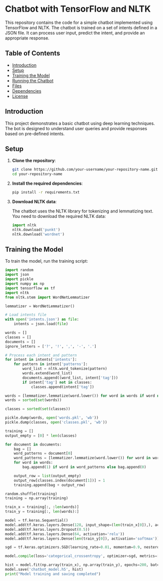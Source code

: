 # Chatbot with TensorFlow and NLTK

This repository contains the code for a simple chatbot implemented using TensorFlow and NLTK. The chatbot is trained on a set of intents defined in a JSON file. It can process user input, predict the intent, and provide an appropriate response.

## Table of Contents

- [Introduction](#introduction)
- [Setup](#setup)
- [Training the Model](#training-the-model)
- [Running the Chatbot](#running-the-chatbot)
- [Files](#files)
- [Dependencies](#dependencies)
- [License](#license)

## Introduction

This project demonstrates a basic chatbot using deep learning techniques. The bot is designed to understand user queries and provide responses based on pre-defined intents.

## Setup

1. **Clone the repository**:

    ```bash
    git clone https://github.com/your-username/your-repository-name.git
    cd your-repository-name
    ```

2. **Install the required dependencies**:

    ```bash
    pip install -r requirements.txt
    ```

3. **Download NLTK data**:

    The chatbot uses the NLTK library for tokenizing and lemmatizing text. You need to download the required NLTK data:

    ```python
    import nltk
    nltk.download('punkt')
    nltk.download('wordnet')
    ```

## Training the Model

To train the model, run the training script:

```python
import random
import json
import pickle
import numpy as np
import tensorflow as tf
import nltk
from nltk.stem import WordNetLemmatizer

lemmatizer = WordNetLemmatizer()

# Load intents file
with open('intents.json') as file:
    intents = json.load(file)

words = []
classes = []
documents = []
ignore_letters = ['?', '!', ',', '-', '.']

# Process each intent and pattern
for intent in intents['intents']:
    for pattern in intent['patterns']:
        word_list = nltk.word_tokenize(pattern)
        words.extend(word_list)
        documents.append((word_list, intent['tag']))
        if intent['tag'] not in classes:
            classes.append(intent['tag'])

words = [lemmatizer.lemmatize(word.lower()) for word in words if word not in ignore_letters]
words = sorted(set(words))

classes = sorted(set(classes))

pickle.dump(words, open('words.pkl', 'wb'))
pickle.dump(classes, open('classes.pkl', 'wb'))

training = []
output_empty = [0] * len(classes)

for document in documents:
    bag = []
    word_patterns = document[0]
    word_patterns = [lemmatizer.lemmatize(word.lower()) for word in word_patterns]
    for word in words:
        bag.append(1) if word in word_patterns else bag.append(0)

    output_row = list(output_empty)
    output_row[classes.index(document[1])] = 1
    training.append(bag + output_row)

random.shuffle(training)
training = np.array(training)

train_x = training[:, :len(words)]
train_y = training[:, len(words):]

model = tf.keras.Sequential()
model.add(tf.keras.layers.Dense(128, input_shape=(len(train_x[0]),), activation='relu'))
model.add(tf.keras.layers.Dropout(0.5))
model.add(tf.keras.layers.Dense(64, activation='relu'))
model.add(tf.keras.layers.Dense(len(train_y[0]), activation='softmax'))

sgd = tf.keras.optimizers.SGD(learning_rate=0.01, momentum=0.9, nesterov=True)

model.compile(loss='categorical_crossentropy', optimizer=sgd, metrics=['accuracy'])

hist = model.fit(np.array(train_x), np.array(train_y), epochs=200, batch_size=5, verbose=1)
model.save('chatbot_model.h5', hist)
print("Model training and saving completed")
